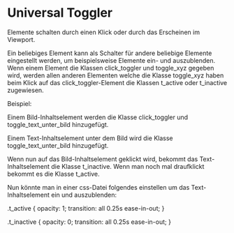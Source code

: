 # Universal Toggler
Elemente schalten durch einen Klick oder durch das Erscheinen im Viewport. 

Ein beliebiges Element kann als Schalter für andere beliebige Elemente eingestellt werden, um beispielsweise Elemente ein- und auszublenden. Wenn einem Element die Klassen click_toggler und toggle_xyz gegeben wird, werden allen anderen Elementen welche die Klasse toggle_xyz haben beim Klick auf das click_toggler-Element die Klassen t_active oder t_inactive zugewiesen.

Beispiel:

Einem Bild-Inhaltselement werden die Klasse click_toggler und toggle_text_unter_bild hinzugefügt.

Einem Text-Inhaltselement unter dem Bild wird die Klasse toggle_text_unter_bild hinzugefügt.

Wenn nun auf das Bild-Inhaltselement geklickt wird, bekommt das Text-Inhaltselement die Klasse t_inactive. Wenn man noch mal draufklickt bekommt es die Klasse t_active.

Nun könnte man in einer css-Datei folgendes einstellen um das Text-Inhaltselement ein und auszublenden: 

.t_active { opacity: 1; transition: all 0.25s ease-in-out; }

.t_inactive { opacity: 0; transition: all 0.25s ease-in-out; }



